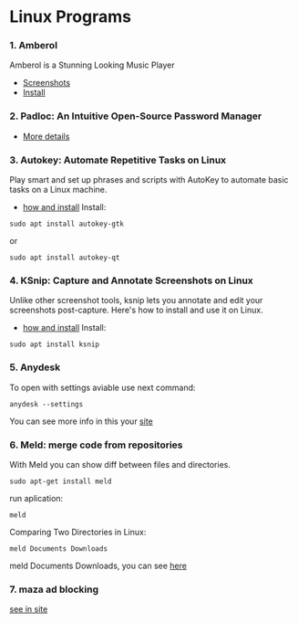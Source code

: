 # Linux Programs
<!--
todo:
 The following is a community compiled list of Linux equivalents of Windows programs.
https://www.linuxliteos.com/manual/software.html#installsoftware
-->

### 1. Amberol
Amberol is a Stunning Looking Music Player

* [Screenshots](https://itsfoss.com/amberol-music-player/)
* [Install](https://linuxmasterclub.com/amberol/)

### 2. Padloc: An Intuitive Open-Source Password Manager
* [More details](https://itsfoss.com/padloc/)

### 3. Autokey: Automate Repetitive Tasks on Linux
Play smart and set up phrases and scripts with AutoKey to automate basic tasks on a Linux machine.
* [how and install](https://www.makeuseof.com/use-autokey-to-automate-repetitive-tasks-on-linux/)
Install:
```
sudo apt install autokey-gtk
```
or
```
sudo apt install autokey-qt
```
### 4. KSnip: Capture and Annotate Screenshots on Linux
Unlike other screenshot tools, ksnip lets you annotate and edit your screenshots post-capture. Here's how to install and use it on Linux.
* [how and install](https://www.makeuseof.com/how-to-install-use-ksnip-linux/)
Install:
```
sudo apt install ksnip
```
### 5. Anydesk
To open with settings aviable use next command:
```
anydesk --settings
```
You can see more info in this your [site](https://support.anydesk.com/knowledge/command-line-interface-for-windows)

### 6. Meld: merge code from repositories
With Meld you can show diff between files and directories.
```
sudo apt-get install meld
```
run aplication:
```
meld
```

Comparing Two Directories in Linux:
```
meld Documents Downloads
```

meld Documents Downloads, you can see [here](https://itsfoss.com/compare-files-linux-tools/)

### 7. maza ad blocking
[see in site](https://github.com/tanrax/maza-ad-blocking/blob/master/maza)


<!-- 
to do: 
https://itsubuntu.com/list-of-best-useful-linux-applications/
-->
